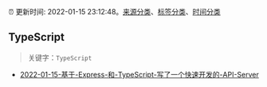 :alarm_clock: 更新时间: 2022-01-15 23:12:48。[来源分类](../README.md)、[标签分类](../TAGS.md)、[时间分类](../TIMELINE.md)

## TypeScript


> 关键字：`TypeScript`



- [2022-01-15-基于-Express-和-TypeScript-写了一个快速开发的-API-Server](https://www.v2ex.com/t/828499) 